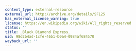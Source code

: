 ```yaml
---
content_type: external-resource
external_url: http://archive.org/details/SF125
has_external_license_warning: true
license: https://en.wikipedia.org/wiki/All_rights_reserved
status: ''
title: _Black Diamond Express_
uid: 98d2b4ad-1cfe-46b1-b0a4-0984af684570
wayback_url: ''
---
```

